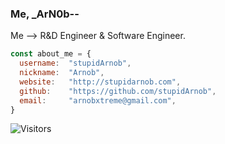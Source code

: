 ### Me, _ArN0b--

Me --> R&D Engineer & Software Engineer.  

```javascript
const about_me = {
  username:  "stupidArnob",
  nickname:  "Arnob",
  website:   "http://stupidarnob.com",
  github:    "https://github.com/stupidArnob",
  email:     "arnobxtreme@gmail.com",
}
```

![Visitors](https://visitor-badge.laobi.icu/badge?page_id=stupidArnob.stupidArnob)
